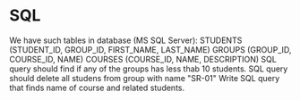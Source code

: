# SQL
We have such tables in database (MS SQL Server):
STUDENTS (STUDENT_ID, GROUP_ID, FIRST_NAME, LAST_NAME)
GROUPS (GROUP_ID, COURSE_ID, NAME)
COURSES (COURSE_ID, NAME, DESCRIPTION)
SQL query should find if any of the groups has less thab 10 students.
SQL query should delete all studens from group with name "SR-01"
Write SQL query that finds name of course and related students.
